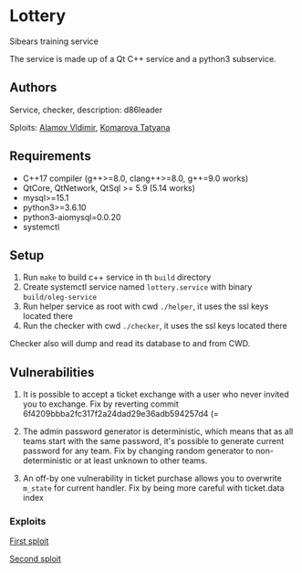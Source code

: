 # Lottery
Sibears training service

The service is made up of a Qt C++ service and a python3 subservice.

## Authors

Service, checker, description: d86leader

Sploits: [Alamov Vldimir](https://github.com/RockThisParty), [Komarova Tatyana](https://github.com/alex8h)

## Requirements

- C++17 compiler (g++>=8.0, clang++>=8.0, g++=9.0 works)
- QtCore, QtNetwork, QtSql >= 5.9 (5.14 works)
- mysql>=15.1
- python3>=3.6.10
- python3-aiomysql=0.0.20
- systemctl

## Setup

1. Run `make` to build c++ service in th `build` directory
2. Create systemctl service named `lottery.service` with binary `build/oleg-service`
3. Run helper service as root with cwd `./helper`, it uses the ssl keys located there
4. Run the checker with cwd `./checker`, it uses the ssl keys located there

Checker also will dump and read its database to and from CWD.

## Vulnerabilities

1. It is possible to accept a ticket exchange with a user who never invited you
   to exchange. Fix by reverting commit
   6f4209bbba2fc317f2a24dad29e36adb594257d4 (=

2. The admin password generator is deterministic, which means that as all teams
   start with the same password, it's possible to generate current password for
   any team. Fix by changing random generator to non-deterministic or at least
   unknown to other teams.

3. An off-by one vulnerability in ticket purchase allows you to overwrite
   `m_state` for current handler. Fix by being more careful with ticket.data
   index

### Exploits

[First sploit](./sploits/lottery_1.py)

[Second sploit](./sploits/lottery_2.py)
